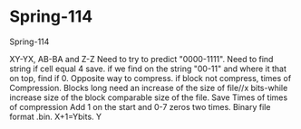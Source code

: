 # Spring-114
Spring-114

XY-YX, AB-BA and Z-Z Need to try to predict "0000-1111". Need to find string if cell equal 4 save. if we find on the string "00-11" and where it that on top, find if 0. Opposite way to compress. if block not compress, times of Compression. Blocks long need an increase of the size of file//x bits-while increase size of the block comparable size of the file. Save Times of times of compression Add 1 on the start and 0-7 zeros two times. Binary file format .bin.
X+1=Ybits. Y


